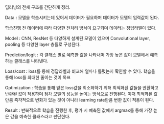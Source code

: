 딥러닝의 전체 구조를 간단하게 정리.

Data : 모델을 학습시키는데 있어서 데이터가 필요하며 데이터가 모델의 입력값이 된다.

학습진행 전 데이터에 따라 다양한 전처리 방식이 요구되며 데이터는 정답라벨이 있다.

Model : CNN, ResNet 등 다양하게 설계된 모델이 있으며 Convolutional layer, pooling 등 다양한 layer 층들로 구성된다.

Prediction/logit : 각 클래스 별로 예측한 값을 나타내며 가장 높은 값이 모델에서 예측하는 클래스를 나타낸다.

Loss/cost : loss를 통해 정답라벨과 비교해 얼마나 틀렸는지 확인할 수 있다. 학습을 통해 loss를 최대한 줄이는 것이 목표

Optimization : 학습을 통해 얻은 loss값을 최소화하기 위해 최적화된 값들을 반환하고 반환된 값이 적용하며 점차 모델의 성능을 높이는 방식으로 진행된다.  이때 최적화된 값만큼 즉각적으로 변화가 있는 것이 아니라 learning rate만큼 변한 값이 적용이 된다.

Result : 반복적으로 학습을 진행한 후, 평가 시 예측된 값에서 argmax를 통해 가장 높은 값을 예측한 클래스라고 판단한다.